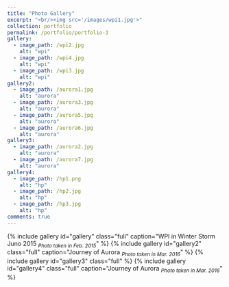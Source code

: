 ```yaml
---
title: "Photo Gallery"
excerpt: "<br/><img src='/images/wpi1.jpg'>"
collection: portfolio
permalink: /portfolio/portfolio-3
gallery:
  - image_path: /wpi2.jpg
    alt: "wpi"
  - image_path: /wpi4.jpg
    alt: "wpi"
  - image_path: /wpi3.jpg
    alt: "wpi"
gallery2:
  - image_path: /aurora1.jpg
    alt: "aurora"
  - image_path: /aurora3.jpg
    alt: "aurora"
  - image_path: /aurora5.jpg
    alt: "aurora"
  - image_path: /aurora6.jpg
    alt: "aurora"
gallery3:
  - image_path: /aurora2.jpg
    alt: "aurora"
  - image_path: /aurora7.jpg
    alt: "aurora"
gallery4:
  - image_path: /hp1.png
    alt: "hp"
  - image_path: /hp2.jpg
    alt: "hp"
  - image_path: /hp3.jpg
    alt: "hp"
comments: true
---
```


{% include gallery id="gallery" class="full" caption="WPI in Winter Storm Juno 2015 <sub>_Photo taken in Feb. 2015_</sub>" %}
{% include gallery id="gallery2" class="full" caption="Journey of Aurora <sub>_Photo taken in Mar. 2016_</sub>" %}
{% include gallery id="gallery3" class="full" %}
{% include gallery id="gallery4" class="full" caption="Journey of Aurora <sub>_Photo taken in Mar. 2016_</sub>" %}
